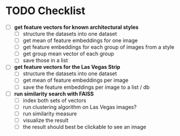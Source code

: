 # TODO Checklist

- [ ] **get feature vectors for known architectural styles**
  - [ ] structure the datasets into one dataset
  - [ ] get mean of feature embeddings for one image
  - [ ] get feature embeddings for each group of images from a style
  - [ ] get group mean vector of each group
  - [ ] save those in a list

- [ ] **get feature vectors for the Las Vegas Strip**
  - [ ] structure the datasets into one dataset
  - [ ] get mean of feature embeddings per image
  - [ ] save the feature embeddings per image to a list / db

- [ ] **run similarity search with FAISS**
  - [ ] index both sets of vectors
  - [ ] run clustering algorithm on Las Vegas images?
  - [ ] run similarity measure
  - [ ] visualize the result
  - [ ] the result should best be clickable to see an image
